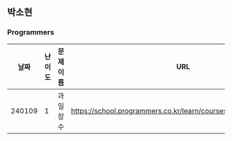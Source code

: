 
## 박소현
### Programmers
|날짜|난이도|문제 이름|URL|비고|
|----|----|----|----|----|
|240109|1|과일 장수|https://school.programmers.co.kr/learn/courses/30/lessons/135808|

